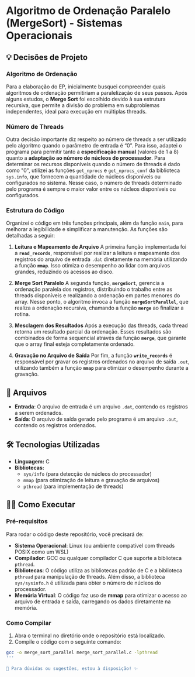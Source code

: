 # Algoritmo de Ordenação Paralelo (MergeSort) - Sistemas Operacionais

## 💡 Decisões de Projeto

### Algoritmo de Ordenação

Para a elaboração do EP, inicialmente busquei compreender quais algoritmos de ordenação permitiriam a paralelização de seus passos. Após alguns estudos, o **Merge Sort** foi escolhido devido à sua estrutura recursiva, que permite a divisão do problema em subproblemas independentes, ideal para execução em múltiplas threads.

### Número de Threads

Outra decisão importante diz respeito ao número de threads a ser utilizado pelo algoritmo quando o parâmetro de entrada é “0”. Para isso, adaptei o programa para permitir tanto a **especificação manual** (valores de 1 a 8) quanto a **adaptação ao número de núcleos do processador**. Para determinar os recursos disponíveis quando o número de threads é dado como "0", utilizei as funções `get_nprocs` e `get_nprocs_conf` da biblioteca `sys.info`, que fornecem a quantidade de núcleos disponíveis ou configurados no sistema. Nesse caso, o número de threads determinado pelo programa é sempre o maior valor entre os núcleos disponíveis ou configurados.

### Estrutura do Código

Organizei o código em três funções principais, além da função `main`, para melhorar a legibilidade e simplificar a manutenção. As funções são detalhadas a seguir:

1. **Leitura e Mapeamento de Arquivo**
   A primeira função implementada foi a **`read_records`**, responsável por realizar a leitura e mapeamento dos registros do arquivo de entrada `.dat` diretamente na memória utilizando a função **`mmap`**. Isso otimiza o desempenho ao lidar com arquivos grandes, reduzindo os acessos ao disco.

2. **Merge Sort Paralelo**
   A segunda função, **`mergeSort`**, gerencia a ordenação paralela dos registros, distribuindo o trabalho entre as threads disponíveis e realizando a ordenação em partes menores do array. Nesse ponto, o algoritmo invoca a função **`mergeSortParallel`**, que realiza a ordenação recursiva, chamando a função **`merge`** ao finalizar a rotina.

3. **Mesclagem dos Resultados**
   Após a execução das threads, cada thread retorna um resultado parcial da ordenação. Esses resultados são combinados de forma sequencial através da função **`merge`**, que garante que o array final esteja completamente ordenado.

4. **Gravação no Arquivo de Saída**
   Por fim, a função **`write_records`** é responsável por gravar os registros ordenados no arquivo de saída `.out`, utilizando também a função **`mmap`** para otimizar o desempenho durante a gravação.


## 📂 Arquivos

- **Entrada**: O arquivo de entrada é um arquivo `.dat`, contendo os registros a serem ordenados.
- **Saída**: O arquivo de saída gerado pelo programa é um arquivo `.out`, contendo os registros ordenados.


## 🛠 Tecnologias Utilizadas

- **Linguagem:** C
- **Bibliotecas:** 
  - `sys/info` (para detecção de núcleos do processador)
  - `mmap` (para otimização de leitura e gravação de arquivos)
  - `pthread` (para implementação de threads)

## 🧑‍💻 Como Executar

### Pré-requisitos

Para rodar o código deste repositório, você precisará de:

- **Sistema Operacional**: Linux (ou ambiente compatível com threads POSIX como um WSL)
- **Compilador**: GCC ou qualquer compilador C que suporte a biblioteca `pthread`.
- **Bibliotecas**: O código utiliza as bibliotecas padrão de C e a biblioteca `pthread` para manipulação de threads. Além disso, a biblioteca `sys/sysinfo.h` é utilizada para obter o número de núcleos do processador.
- **Memória Virtual**: O código faz uso de **mmap** para otimizar o acesso ao arquivo de entrada e saída, carregando os dados diretamente na memória.

### Como Compilar

1. Abra o terminal no diretório onde o repositório está localizado.
2. Compile o código com o seguinte comando:

```bash
gcc -o merge_sort_parallel merge_sort_parallel.c -lpthread
'''

🌟 Para dúvidas ou sugestões, estou à disposição! ✨
